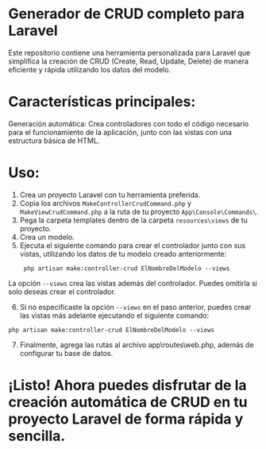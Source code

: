 
# Generador de CRUD completo para Laravel
Este repositorio contiene una herramienta personalizada para Laravel que simplifica la creación de CRUD (Create, Read, Update, Delete) de manera eficiente y rápida utilizando los datos del modelo.

# Características principales:
Generación automática: Crea controladores con todo el código necesario para el funcionamiento de la aplicación, junto con las vistas con una estructura básica de HTML.

# Uso:
1. Crea un proyecto Laravel con tu herramienta preferida.
2. Copia los archivos ``` MakeControllerCrudCommand.php ``` y ``` MakeViewCrudCommand.php ``` a la ruta de tu proyecto ``` App\Console\Commands\ ```.
3. Pega la carpeta templates dentro de la carpeta ``` resources\views ``` de tu proyecto.
4. Crea un modelo.
5. Ejecuta el siguiente comando para crear el controlador junto con sus vistas, utilizando los datos de tu modelo creado anteriormente:
   ```
    php artisan make:controller-crud ElNombreDelModelo --views
   ```
   
  La opción ``` --views ``` crea las vistas además del controlador. Puedes omitirla si solo deseas crear el controlador.
  
6. Si no especificaste la opción ``` --views ``` en el paso anterior, puedes crear las vistas más adelante ejecutando el siguiente comando:
```
php artisan make:controller-crud ElNombreDelModelo --views
```

7. Finalmente, agrega las rutas al archivo app\routes\web.php, además de configurar tu base de datos.
   
# ¡Listo! Ahora puedes disfrutar de la creación automática de CRUD en tu proyecto Laravel de forma rápida y sencilla.





